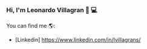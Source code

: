 ### Hi, I'm Leonardo Villagran 👋 💻

You can find me 🌎:

- [Linkedin] https://www.linkedin.com/in/lvillagrans/

<!-- 
![lvillagran's GitHub stats](https://github-readme-stats.vercel.app/api?username=lvillagran&show_icons=true)
-->
